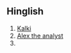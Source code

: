 ## Hinglish
1. [Kalki ](https://www.youtube.com/@Kaliyugam3102)
2. [Alex the analyst](https://www.youtube.com/@AlexTheAnalyst/courses)
3. 